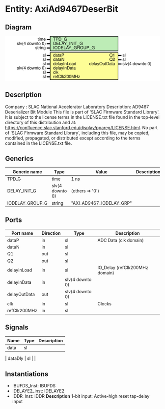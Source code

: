 # Entity: AxiAd9467DeserBit

## Diagram

![Diagram](AxiAd9467DeserBit.svg "Diagram")
## Description

Company    : SLAC National Accelerator Laboratory
Description: AD9467 Deserializer Bit Module
This file is part of 'SLAC Firmware Standard Library'.
It is subject to the license terms in the LICENSE.txt file found in the
top-level directory of this distribution and at:
   https://confluence.slac.stanford.edu/display/ppareg/LICENSE.html.
No part of 'SLAC Firmware Standard Library', including this file,
may be copied, modified, propagated, or distributed except according to
the terms contained in the LICENSE.txt file.
## Generics

| Generic name    | Type            | Value                    | Description |
| --------------- | --------------- | ------------------------ | ----------- |
| TPD_G           | time            | 1 ns                     |             |
| DELAY_INIT_G    | slv(4 downto 0) | (others => '0')          |             |
| IODELAY_GROUP_G | string          | "AXI_AD9467_IODELAY_GRP" |             |
## Ports

| Port name    | Direction | Type            | Description                    |
| ------------ | --------- | --------------- | ------------------------------ |
| dataP        | in        | sl              | ADC Data (clk domain)          |
| dataN        | in        | sl              |                                |
| Q1           | out       | sl              |                                |
| Q2           | out       | sl              |                                |
| delayInLoad  | in        | sl              | IO_Delay (refClk200MHz domain) |
| delayInData  | in        | slv(4 downto 0) |                                |
| delayOutData | out       | slv(4 downto 0) |                                |
| clk          | in        | sl              | Clocks                         |
| refClk200MHz | in        | sl              |                                |
## Signals

| Name           | Type | Description |
| -------------- | ---- | ----------- |
| data           | sl   |             |
| 
      dataDly | sl   |             |
## Instantiations

- IBUFDS_Inst: IBUFDS
- IDELAYE2_inst: IDELAYE2
- IDDR_Inst: IDDR
**Description**
1-bit input: Active-high reset tap-delay input

